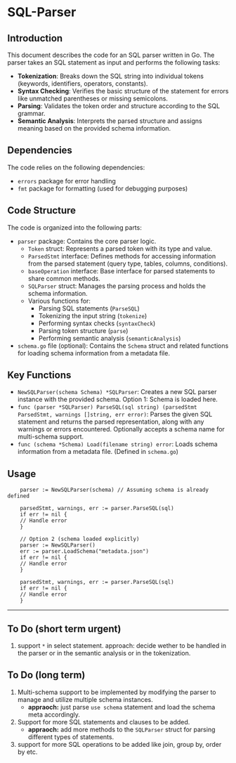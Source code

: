 # SQL-Parser

## Introduction

This document describes the code for an SQL parser written in Go. The parser takes an SQL statement as input and performs the following tasks:

- **Tokenization**: Breaks down the SQL string into individual tokens (keywords, identifiers, operators, constants).
- **Syntax Checking**: Verifies the basic structure of the statement for errors like unmatched parentheses or missing semicolons.
- **Parsing**: Validates the token order and structure according to the SQL grammar.
- **Semantic Analysis**: Interprets the parsed structure and assigns meaning based on the provided schema information.

## Dependencies

The code relies on the following dependencies:

- `errors` package for error handling
- `fmt` package for formatting (used for debugging purposes)

## Code Structure

The code is organized into the following parts:

- `parser` package: Contains the core parser logic.
    - `Token` struct: Represents a parsed token with its type and value.
    - `ParsedStmt` interface: Defines methods for accessing information from the parsed statement (query type, tables, columns, conditions).
    - `baseOperation` interface: Base interface for parsed statements to share common methods.
    - `SQLParser` struct: Manages the parsing process and holds the schema information.
    - Various functions for:
        - Parsing SQL statements (`ParseSQL`)
        - Tokenizing the input string (`tokenize`)
        - Performing syntax checks (`syntaxCheck`)
        - Parsing token structure (`parse`)
        - Performing semantic analysis (`semanticAnalysis`)
- `schema.go` file (optional): Contains the `Schema` struct and related functions for loading schema information from a metadata file.

## Key Functions

- `NewSQLParser(schema Schema) *SQLParser`: Creates a new SQL parser instance with the provided schema. Option 1: Schema is loaded here.
- `func (parser *SQLParser) ParseSQL(sql string) (parsedStmt ParsedStmt, warnings []string, err error)`: Parses the given SQL statement and returns the parsed representation, along with any warnings or errors encountered. Optionally accepts a schema name for multi-schema support.
- `func (schema *Schema) Load(filename string) error`: Loads schema information from a metadata file. (Defined in `schema.go`)

## Usage
``` // Option 1 (schema loaded in constructor)
    parser := NewSQLParser(schema) // Assuming schema is already defined

    parsedStmt, warnings, err := parser.ParseSQL(sql)
    if err != nil {
    // Handle error
    }

    // Option 2 (schema loaded explicitly)
    parser := NewSQLParser()
    err := parser.LoadSchema("metadata.json")
    if err != nil {
    // Handle error
    }

    parsedStmt, warnings, err := parser.ParseSQL(sql)
    if err != nil {
    // Handle error
    }
```
-----------------

## To Do (short term urgent)
1. support `*` in select statement.
    approach: decide wether to be handled in the parser or in the semantic analysis or in the tokenization.



## To Do (long term)
1. Multi-schema support to be implemented by modifying the parser to manage and utilize multiple schema instances.
    - **appraoch:** just parse `use schema` statement and load the schema meta accordingly.
2. Support for more SQL statements and clauses to be added.
    - **appraoch:** add more methods to the `SQLParser` struct for parsing different types of statements.
3. support for more SQL operations to be added like join, group by, order by etc.


